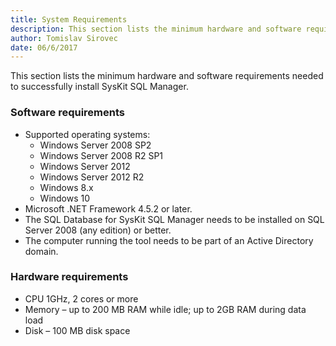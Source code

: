 ```yaml
---
title: System Requirements
description: This section lists the minimum hardware and software requirements needed to successfully install SysKit SQL Manager.
author: Tomislav Sirovec
date: 06/6/2017
---
```

This section lists the minimum hardware and software requirements needed to successfully install SysKit SQL Manager.

### Software requirements

* Supported operating systems:
  * Windows Server 2008 SP2
  * Windows Server 2008 R2 SP1
  * Windows Server 2012
  * Windows Server 2012 R2
  * Windows 8.x
  * Windows 10
* Microsoft .NET Framework 4.5.2 or later.
* The SQL Database for SysKit SQL Manager needs to be installed on SQL Server 2008 (any edition) or better.
* The computer running the tool needs to be part of an Active Directory domain.

### Hardware requirements

* CPU 1GHz, 2 cores or more
* Memory – up to 200 MB RAM while idle; up to 2GB RAM during data load
* Disk – 100 MB disk space
